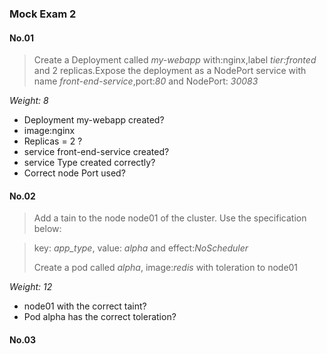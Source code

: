 ### Mock Exam 2
#### No.01
> Create a Deployment called *my-webapp* with:nginx,label *tier:fronted* and 2 replicas.Expose the deployment as a NodePort service with name *front-end-service*,port:*80* and NodePort: *30083*

*Weight: 8*

- Deployment my-webapp created?
- image:nginx
- Replicas = 2 ?
- service front-end-service created?
- service Type created correctly?
- Correct node Port used?

#### No.02

> Add a tain to the node node01 of the cluster. Use the specification below:

> key: *app_type*, value: *alpha* and effect:*NoScheduler*
>
> Create a pod called *alpha*, image:*redis* with toleration to node01

*Weight: 12*

- node01 with the correct taint?
- Pod alpha has the correct toleration?

#### No.03


